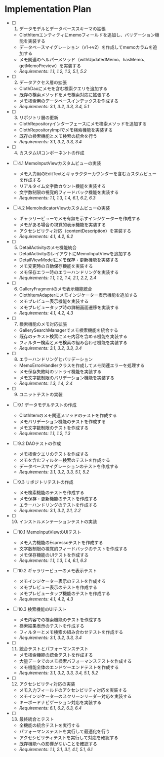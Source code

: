 # Implementation Plan

- [ ] 1. データモデルとデータベーススキーマの拡張
  - ClothItemエンティティにmemoフィールドを追加し、バリデーション機能を実装する
  - データベースマイグレーション（v1→v2）を作成してmemoカラムを追加する
  - メモ関連のヘルパーメソッド（withUpdatedMemo、hasMemo、getMemoPreview）を実装する
  - _Requirements: 1.1, 1.2, 1.3, 5.1, 5.2_

- [ ] 2. データアクセス層の拡張
  - ClothDaoにメモを含む検索クエリを追加する
  - 既存の検索メソッドをメモ検索対応に拡張する
  - メモ検索用のデータベースインデックスを作成する
  - _Requirements: 3.1, 3.2, 3.3, 3.4, 5.1_

- [ ] 3. リポジトリ層の更新
  - ClothRepositoryインターフェースにメモ検索メソッドを追加する
  - ClothRepositoryImplでメモ検索機能を実装する
  - 既存の検索機能とメモ検索の統合を行う
  - _Requirements: 3.1, 3.2, 3.3, 3.4_

- [ ] 4. カスタムUIコンポーネントの作成
- [ ] 4.1 MemoInputViewカスタムビューの実装
  - メモ入力用のEditTextとキャラクターカウンターを含むカスタムビューを作成する
  - リアルタイム文字数カウント機能を実装する
  - 文字数制限の視覚的フィードバック機能を実装する
  - _Requirements: 1.1, 1.3, 1.4, 6.1, 6.2, 6.3_

- [ ] 4.2 MemoIndicatorViewカスタムビューの実装
  - ギャラリービューでメモ有無を示すインジケーターを作成する
  - メモがある場合の視覚的表示機能を実装する
  - アクセシビリティ対応（contentDescription）を実装する
  - _Requirements: 4.1, 4.2, 6.2_

- [ ] 5. DetailActivityのメモ機能統合
  - DetailActivityのレイアウトにMemoInputViewを追加する
  - DetailViewModelにメモ保存・更新機能を実装する
  - メモ変更時の自動保存機能を実装する
  - メモ保存エラー時のエラーハンドリングを実装する
  - _Requirements: 1.1, 1.2, 1.4, 2.1, 2.2, 2.4_

- [ ] 6. GalleryFragmentのメモ表示機能統合
  - ClothItemAdapterにメモインジケーター表示機能を追加する
  - メモプレビュー表示機能を実装する
  - メモプレビュータップ時の詳細画面遷移を実装する
  - _Requirements: 4.1, 4.2, 4.3_

- [ ] 7. 検索機能のメモ対応拡張
  - GallerySearchManagerでメモ検索機能を統合する
  - 既存のテキスト検索にメモ内容を含める機能を実装する
  - フィルター検索とメモ検索の組み合わせ機能を実装する
  - _Requirements: 3.1, 3.2, 3.3, 3.4_

- [ ] 8. エラーハンドリングとバリデーション
  - MemoErrorHandlerクラスを作成してメモ関連エラーを処理する
  - メモ保存失敗時のリトライ機能を実装する
  - メモ文字数制限のバリデーション機能を実装する
  - _Requirements: 1.3, 1.4, 2.4_

- [ ] 9. ユニットテストの実装
- [ ] 9.1 データモデルテストの作成
  - ClothItemのメモ関連メソッドのテストを作成する
  - メモバリデーション機能のテストを作成する
  - メモ文字数制限のテストを作成する
  - _Requirements: 1.1, 1.2, 1.3_

- [ ] 9.2 DAOテストの作成
  - メモ検索クエリのテストを作成する
  - メモを含むフィルター検索のテストを作成する
  - データベースマイグレーションのテストを作成する
  - _Requirements: 3.1, 3.2, 3.3, 5.1, 5.2_

- [ ] 9.3 リポジトリテストの作成
  - メモ検索機能のテストを作成する
  - メモ保存・更新機能のテストを作成する
  - エラーハンドリングのテストを作成する
  - _Requirements: 3.1, 3.2, 2.1, 2.2_

- [ ] 10. インストルメンテーションテストの実装
- [ ] 10.1 MemoInputViewのUIテスト
  - メモ入力機能のEspressoテストを作成する
  - 文字数制限の視覚的フィードバックのテストを作成する
  - メモ保存機能のUIテストを作成する
  - _Requirements: 1.1, 1.3, 1.4, 6.1, 6.3_

- [ ] 10.2 ギャラリービューのメモ表示テスト
  - メモインジケーター表示のテストを作成する
  - メモプレビュー表示のテストを作成する
  - メモプレビュータップ機能のテストを作成する
  - _Requirements: 4.1, 4.2, 4.3_

- [ ] 10.3 検索機能のUIテスト
  - メモ内容での検索機能のテストを作成する
  - 検索結果表示のテストを作成する
  - フィルターとメモ検索の組み合わせテストを作成する
  - _Requirements: 3.1, 3.2, 3.3, 3.4_

- [ ] 11. 統合テストとパフォーマンステスト
  - メモ検索機能の統合テストを作成する
  - 大量データでのメモ検索パフォーマンステストを作成する
  - メモ機能全体のエンドツーエンドテストを作成する
  - _Requirements: 3.1, 3.2, 3.3, 3.4, 5.1, 5.2_

- [ ] 12. アクセシビリティ対応の実装
  - メモ入力フィールドのアクセシビリティ対応を実装する
  - メモインジケーターのスクリーンリーダー対応を実装する
  - キーボードナビゲーション対応を実装する
  - _Requirements: 6.1, 6.2, 6.3, 6.4_

- [ ] 13. 最終統合とテスト
  - 全機能の統合テストを実行する
  - パフォーマンステストを実行して最適化を行う
  - アクセシビリティテストを実行して対応を確認する
  - 既存機能への影響がないことを確認する
  - _Requirements: 1.1, 2.1, 3.1, 4.1, 5.1, 6.1_